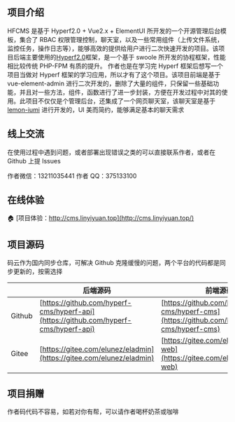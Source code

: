 ## 项目介绍

HFCMS 是基于 Hyperf2.0 + Vue2.x + ElementUI 所开发的一个开源管理后台模板，集合了 RBAC 权限管理控制，聊天室，以及一些常用组件（上传文件系统，监控任务，操作日志等），能够高效的提供给用户进行二次快速开发的项目。该项目后端主要使用的[Hyperf2.0](https://hyperf.io)框架，是一个基于 swoole 所开发的协程框架，性能相比较传统 PHP-FPM 有质的提升。 作者也是在学习完 Hyperf 框架后想写一个项目当做对 Hyperf 框架的学习应用，所以才有了这个项目。该项目前端是基于 vue-element-admin 进行二次开发的，删除了大量的组件，只保留一些基础功能，并且对一些方法，组件，函数进行了进一步封装，方便在开发过程中对其的使用。此项目不仅仅是个管理后台，还集成了一个网页聊天室，该聊天室是基于[lemon-iumi](http://june000.gitee.io/lemon-im/) 进行开发的，UI 美而简约，能够满足基本的聊天需求

## 线上交流

在使用过程中遇到问题，或者部署出现错误之类的可以直接联系作者，或者在 Github 上提 Issues

作者微信：13211035441 作者 QQ：375133100

## 在线体验

🏠 [项目体验：http://cms.linyiyuan.top](http://cms.linyiyuan.top/)

## 项目源码

码云作为国内同步仓库，可解决 Github 克隆缓慢的问题，两个平台的代码都是同步更新的，按需选择

|        | 后端源码                                                                             | 前端源码                                                                             |
| ------ | ------------------------------------------------------------------------------------ | ------------------------------------------------------------------------------------ |
| Github | [https://github.com/hyperf-cms/hyperf-api](https://github.com/hyperf-cms/hyperf-api) | [https://github.com/hyperf-cms/hyperf-cms](https://github.com/hyperf-cms/hyperf-cms) |
| Gitee  | [https://gitee.com/elunez/eladmin](https://gitee.com/elunez/eladmin)                 | [https://gitee.com/elunez/eladmin-web](https://gitee.com/elunez/eladmin-web)         |

## 项目捐赠

作者码代码不容易，如若对你有帮，可以请作者喝杯奶茶或咖啡
